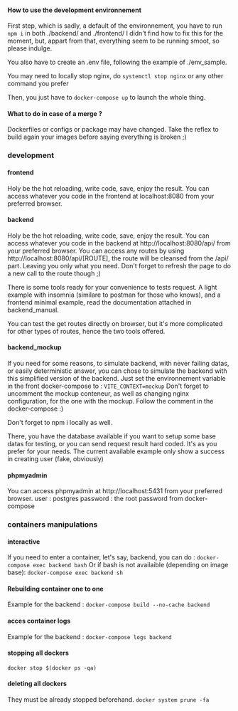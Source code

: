 #### How to use the development environnement

First step, which is sadly, a default of the environnement, you have to run ```npm i``` in both ./backend/ and ./frontend/
I didn't find how to fix this for the moment, but, appart from that, everything seem to be running smoot, so please indulge.

You also have to create an .env file, following the example of ./env_sample.

You may need to locally stop nginx, do
```systemctl stop nginx```
or any other command you prefer

Then, you just have to
```docker-compose up``` to launch the whole thing.

#### What to do in case of a merge ? 

Dockerfiles or configs or package may have changed. Take the reflex to build again your images before saying everything is broken ;) 

### development
#### frontend 

Holy be the hot reloading, write code, save, enjoy the result.
You can access whatever you code in the frontend at localhost:8080 from your preferred browser.

#### backend 

Holy be the hot reloading, write code, save, enjoy the result.
You can access whatever you code in the backend at http://localhost:8080/api/ from your preferred browser.
You can access any routes by using http://localhost:8080/api/[ROUTE], the route will be cleansed from the /api/ part. Leaving you only what you need.
Don't forget to refresh the page to do a new call to the route though ;) 

There is some tools ready for your convenience to tests request. A light example with insomnia (similare to postman for those who knows), and a frontend minimal example, read the documentation attached in backend_manual.

You can test the get routes directly on browser, but it's more complicated for other types of routes, hence the two tools offered.

#### backend_mockup

If you need for some reasons, to simulate backend, with never failing datas, or easily deterministic answer, you can chose to simulate the backend with this simplified version of the backend.
Just set the environnement variable in the front docker-compose to :
```VITE_CONTEXT=mockup```
Don't forget to uncomment the mockup conteneur, as well as changing nginx configuration, for the one with the mockup. Follow the comment in the docker-compose :)

Don't forget to npm i locally as well.

There, you have the database available if you want to setup some base datas for testing, or you can send request result hard coded. It's as you prefer for your needs.
The current available example only show a success in creating user (fake, obviously)

#### phpmyadmin 

You can access phpmyadmin at http://localhost:5431 from your preferred browser.
user : postgres
password : the root password from docker-compose

### containers manipulations
#### interactive
If you need to enter a container, let's say, backend, you can do :
```docker-compose exec backend bash```
Or if bash is not availaible (depending on image base): 
```docker-compose exec backend sh```

#### Rebuilding container one to one
Example for the backend :
```docker-compose build --no-cache backend```

#### acces container logs
Example for the backend :
```docker-compose logs backend```

#### stopping all dockers
```docker stop $(docker ps -qa)```

#### deleting all dockers
They must be already stopped beforehand.
```docker system prune -fa```